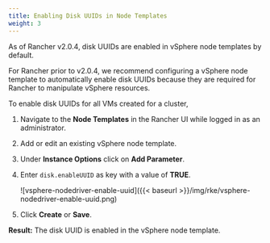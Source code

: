 ```yaml
---
title: Enabling Disk UUIDs in Node Templates
weight: 3
---
```


As of Rancher v2.0.4, disk UUIDs are enabled in vSphere node templates by default.

For Rancher prior to v2.0.4, we recommend configuring a vSphere node template to automatically enable disk UUIDs because they are required for Rancher to manipulate vSphere resources.

To enable disk UUIDs for all VMs created for a cluster,

1. Navigate to the **Node Templates** in the Rancher UI while logged in as an administrator.

2. Add or edit an existing vSphere node template.

3. Under **Instance Options** click on **Add Parameter**.

4. Enter `disk.enableUUID` as key with a value of **TRUE**.

    ![vsphere-nodedriver-enable-uuid]({{< baseurl >}}/img/rke/vsphere-nodedriver-enable-uuid.png)

5. Click **Create** or **Save**.

**Result:** The disk UUID is enabled in the vSphere node template.